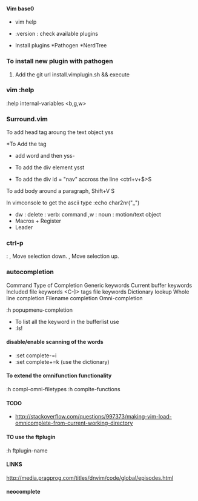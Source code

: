 #### Vim base0

* vim help
* :version : check available plugins

* Install plugins
*Pathogen 
*NerdTree


### To install new plugin with pathogen

1. Add the git url install.vimplugin.sh && execute


### vim :help

:help internal-variables <b,g,w>

### Surround.vim
To add head tag aroung the text object
yss<head>

*To Add the <html> tag
* add word and then yss-

* To add the div element ysst<div id="nav">
* To add the div id = "nav" accross the line <ctrl+v+$>S <div id="nav">


To add body around a paragraph, 
Shift+V S<body>

In vimconsole to get the ascii type
:echo char2nr("_")

* dw : delete : verb: command ,w : noun : motion/text object
* Macros + Register
* Leader

### ctrl-p

<c-p> : <ctrl-p>
<c-j>,
    Move selection down.
<c-k>,
 Move selection up.

### autocompletion

Command	Type of Completion
<C-n>	        Generic keywords
<C-x><C-n>	Current buffer keywords
<C-x><C-i>	Included file keywords
<C-x><C-]>	tags file keywords
<C-x><C-k>	Dictionary lookup
<C-x><C-l>	Whole line completion
<C-x><C-f>	Filename completion
<C-x><C-o>	Omni-completion

:h popupmenu-completion

* To list all the keyword in the bufferlist use
* :ls!

#### disable/enable scanning of the words
* :set complete-=i
* :set complete+=k (use the dictionary)

#### To extend the omnifunction functionality

:h compl-omni-filetypes
:h complte-functions

#### TODO
* http://stackoverflow.com/questions/997373/making-vim-load-omnicomplete-from-current-working-directory


#### TO use the ftplugin
:h ftplugin-name


#### LINKS

http://media.pragprog.com/titles/dnvim/code/global/episodes.html

#### neocomplete
